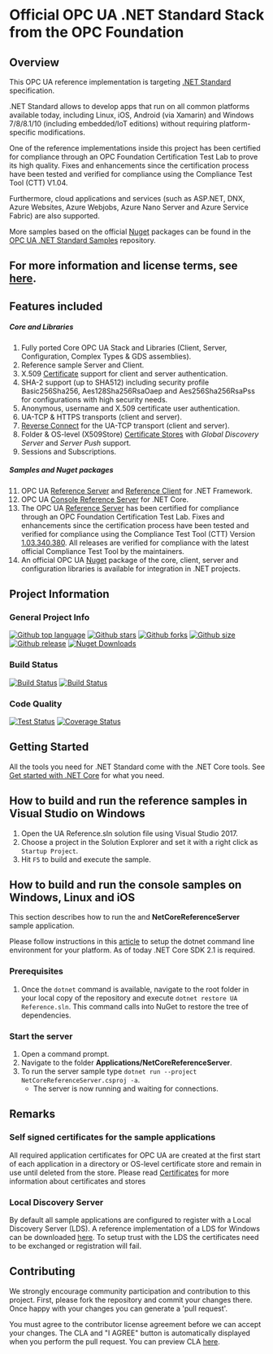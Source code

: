
# Official OPC UA .NET Standard Stack from the OPC Foundation

## Overview
This OPC UA reference implementation is targeting [.NET Standard](https://docs.microsoft.com/en-us/dotnet/standard/net-standard) specification.

.NET Standard allows to develop apps that run on all common platforms available today, including Linux, iOS, Android (via Xamarin) and Windows 7/8/8.1/10 (including embedded/IoT editions) without requiring platform-specific modifications. 

One of the reference implementations inside this project has been certified for compliance through an OPC Foundation Certification Test Lab to prove its high quality. Fixes and enhancements since the certification process have been tested and verified for compliance using the Compliance Test Tool (CTT) V1.04.

Furthermore, cloud applications and services (such as ASP.NET, DNX, Azure Websites, Azure Webjobs, Azure Nano Server and Azure Service Fabric) are also supported.

More samples based on the official [Nuget](https://www.nuget.org/packages/OPCFoundation.NetStandard.Opc.Ua/) packages can be found in the [OPC UA .NET Standard Samples](https://github.com/OPCFoundation/UA-.NETStandard-Samples) repository.

## For more information and license terms, see [here](http://opcfoundation.github.io/UA-.NETStandard).

## Features included
##### Core and Libraries

1. Fully ported Core OPC UA Stack and Libraries (Client, Server, Configuration, Complex Types & GDS assemblies).
2. Reference sample Server and Client. 
3. X.509 [Certificate](Docs/Certificates.md) support for client and server authentication.
4. SHA-2 support (up to SHA512) including security profile Basic256Sha256, Aes128Sha256RsaOaep and  Aes256Sha256RsaPss for configurations with high security needs.
5. Anonymous, username and X.509 certificate user authentication.
6. UA-TCP & HTTPS transports (client and server).
7. [Reverse Connect](Docs/ReverseConnect.md) for the UA-TCP transport (client and server).
8. Folder & OS-level (X509Store) [Certificate Stores](Docs/Certificates.md) with *Global Discovery Server* and *Server Push* support.
9. Sessions and Subscriptions.

##### Samples and Nuget packages

11. OPC UA [Reference Server](Applications/ReferenceServer) and [Reference Client](Applications/ReferenceClient) for .NET Framework.
12. OPC UA [Console Reference Server](Applications/ConsoleReferenceServer) for .NET Core.
13. The OPC UA [Reference Server](Applications/ReferenceServer/README.md) has been certified for compliance through an OPC Foundation Certification Test Lab. Fixes and enhancements since the certification process have been tested and verified for compliance using the Compliance Test Tool (CTT) Version [1.03.340.380](https://opcfoundation.org/developer-tools/certification-test-tools/opc-ua-compliance-test-tool-uactt/). 
    All releases are verified for compliance with the latest official Compliance Test Tool by the maintainers.
14. An official OPC UA [Nuget](https://www.nuget.org/packages/OPCFoundation.NetStandard.Opc.Ua/) package of the core, client, server and configuration libraries is available for integration in .NET projects.

## Project Information

### General Project Info
[![Github top language](https://img.shields.io/github/languages/top/OPCFoundation/UA-.NETStandard)](https://github.com/OPCFoundation/UA-.NETStandard)
[![Github stars](https://img.shields.io/github/stars/OPCFoundation/UA-.NETStandard?style=flat)](https://github.com/OPCFoundation/UA-.NETStandard)
[![Github forks](https://img.shields.io/github/forks/OPCFoundation/UA-.NETStandard?style=flat)](https://github.com/OPCFoundation/UA-.NETStandard)
[![Github size](https://img.shields.io/github/repo-size/OPCFoundation/UA-.NETStandard?style=flat)](https://github.com/OPCFoundation/UA-.NETStandard)
[![Github release](https://img.shields.io/github/v/release/OPCFoundation/UA-.NETStandard?style=flat)](https://github.com/OPCFoundation/UA-.NETStandard/releases)
[![Nuget Downloads](https://img.shields.io/nuget/dt/OPCFoundation.NetStandard.Opc.Ua)](https://www.nuget.org/packages/OPCFoundation.NetStandard.Opc.Ua/)

### Build Status
[![Build Status](https://opcfoundation.visualstudio.com/opcua-netstandard/_apis/build/status/OPCFoundation.UA-.NETStandard?branchName=master)](https://opcfoundation.visualstudio.com/opcua-netstandard/_build/latest?definitionId=11&branchName=master)
[![Build Status](https://img.shields.io/appveyor/build/opcfoundation-org/ua-netstandardlibrary/master?label=Appveyor)](https://ci.appveyor.com/project/opcfoundation-org/ua-netstandardlibrary)

### Code Quality
[![Test Status](https://img.shields.io/azure-devops/tests/opcfoundation/opcua-netstandard/11?style=plastic)](https://opcfoundation.visualstudio.com/opcua-netstandard/_test/analytics?definitionId=11&contextType=build)
[![Coverage Status](https://img.shields.io/azure-devops/coverage/opcfoundation/opcua-netstandard/11/master?style=plastic)](https://codecov.io/gh/OPCFoundation/UA-.NETStandard/branch/master)

## Getting Started
All the tools you need for .NET Standard come with the .NET Core tools. See [Get started with .NET Core](https://docs.microsoft.com/en-us/dotnet/articles/core/getting-started) for what you need.

## How to build and run the reference samples in Visual Studio on Windows

1. Open the UA Reference.sln solution file using Visual Studio 2017.  
2. Choose a project in the Solution Explorer and set it with a right click as `Startup Project`.
3. Hit `F5` to build and execute the sample.

## How to build and run the console samples on Windows, Linux and iOS
This section describes how to run the and **NetCoreReferenceServer** sample application.

Please follow instructions in this [article](https://aka.ms/dotnetcoregs) to setup the dotnet command line environment for your platform. As of today .NET Core SDK 2.1 is required.

### Prerequisites
1. Once the `dotnet` command is available, navigate to the root folder in your local copy of the repository and execute `dotnet restore UA Reference.sln`. This command calls into NuGet to restore the tree of dependencies.

### Start the server 
1. Open a command prompt. 
2. Navigate to the folder **Applications/NetCoreReferenceServer**. 
3. To run the server sample type `dotnet run --project NetCoreReferenceServer.csproj -a`. 
    - The server is now running and waiting for connections. 

## Remarks

### Self signed certificates for the sample applications

All required application certificates for OPC UA are created at the first start of each application in a directory or OS-level certificate store and remain in use until deleted from the store. Please read [Certificates](Docs/Certificates.md) for more information about certificates and stores

### Local Discovery Server

By default all sample applications are configured to register with a Local Discovery Server (LDS). A reference implementation of a LDS for Windows can be downloaded [here](https://opcfoundation.org/developer-tools/developer-kits-unified-architecture/local-discovery-server-lds). To setup trust with the LDS the certificates need to be exchanged or registration will fail.

## Contributing

We strongly encourage community participation and contribution to this project. First, please fork the repository and commit your changes there. Once happy with your changes you can generate a 'pull request'.

You must agree to the contributor license agreement before we can accept your changes. The CLA and "I AGREE" button is automatically displayed when you perform the pull request. You can preview CLA [here](https://opcfoundation.org/license/cla/ContributorLicenseAgreementv1.0.pdf).
